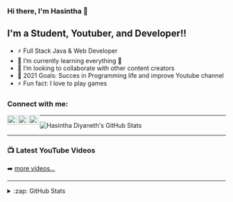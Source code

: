 ### Hi there, I'm Hasintha 👋


## I'm a Student, Youtuber, and Developer!!

- ⚡ Full Stack Java & Web Developer
- 🌱 I’m currently learning everything 🤣
- 👯 I’m looking to collaborate with other content creators
- 🥅 2021 Goals: Succes in Programming life and improve Youtube channel
- ⚡ Fun fact: I love to play games


### Connect with me:

[<img align="left" alt="codeSTACKr | YouTube" width="22px" src="https://cdn.jsdelivr.net/npm/simple-icons@v3/icons/youtube.svg" />][youtube]
[<img align="left" alt="codeSTACKr | LinkedIn" width="22px" src="https://cdn.jsdelivr.net/npm/simple-icons@v3/icons/linkedin.svg" />][linkedin]
[<img align="left" alt="codeSTACKr | Instagram" width="22px" src="https://cdn.jsdelivr.net/npm/simple-icons@v3/icons/instagram.svg" />][instagram]


---

![Hasintha Diyaneth's GitHub Stats](https://github-readme-stats.vercel.app/api?username=Hasintha-git&show_icons=true&include_all_commits=true)



---

### 📺 Latest YouTube Videos


➡️ [more videos...](https://www.youtube.com/channel/UCyQ_idXqiolcVzf3Y4MnsaQ)

---


<details>
  <summary>:zap: GitHub Stats</summary>

  <img align="left" alt="Hasintha's GitHub Stats" src="https://github-readme-stats.codestackr.vercel.app/api?username=Hasintha-git&show_icons=true&hide_border=true" />

</details>

[website]: https://codeSTACKr.com
[course]: http://vsCodeHero.com
[twitter]: https://twitter.com/codeSTACKr
[youtube]: https://www.youtube.com/channel/UCyQ_idXqiolcVzf3Y4MnsaQ
[instagram]: https://www.instagram.com/invites/contact/?i=1q58xpt6ripwy&utm_content=kt2om0w
[linkedin]: https://www.linkedin.com/in/hasintha-diyaneth-3b04481bb/
[webdevplaylist]: https://www.youtube.com/playlist?list=PLkwxH9e_vrAJ0WbEsFA9W3I1W-g_BTsbt
[jsplaylist]: https://www.youtube.com/playlist?list=PLkwxH9e_vrALRJKu7wfXby3MKeflhTu6B
[cssplaylist]: https://www.youtube.com/playlist?list=PLkwxH9e_vrALSdvZuEh6gqQdmDoDIoqz4
[reactplaylist]: https://www.youtube.com/playlist?list=PLkwxH9e_vrAK4TdffpxKY3QGyHCpxFcQ0
